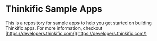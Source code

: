 # Thinkific Sample Apps

This is a repository for sample apps to help you get started on building Thinkific apps. For more information, checkout [https://developers.thinkific.com/](https://developers.thinkific.com/)

